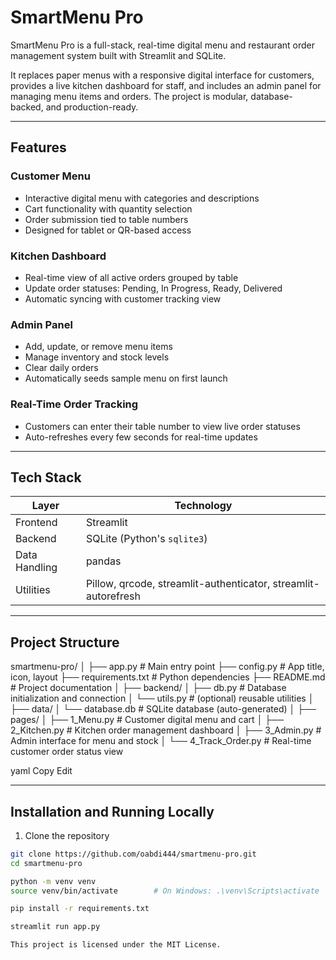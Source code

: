 # SmartMenu Pro

SmartMenu Pro is a full-stack, real-time digital menu and restaurant order management system built with Streamlit and SQLite.

It replaces paper menus with a responsive digital interface for customers, provides a live kitchen dashboard for staff, and includes an admin panel for managing menu items and orders. The project is modular, database-backed, and production-ready.

---

## Features

### Customer Menu
- Interactive digital menu with categories and descriptions
- Cart functionality with quantity selection
- Order submission tied to table numbers
- Designed for tablet or QR-based access

### Kitchen Dashboard
- Real-time view of all active orders grouped by table
- Update order statuses: Pending, In Progress, Ready, Delivered
- Automatic syncing with customer tracking view

### Admin Panel
- Add, update, or remove menu items
- Manage inventory and stock levels
- Clear daily orders
- Automatically seeds sample menu on first launch

### Real-Time Order Tracking
- Customers can enter their table number to view live order statuses
- Auto-refreshes every few seconds for real-time updates

---

## Tech Stack

| Layer     | Technology                 |
|-----------|-----------------------------|
| Frontend  | Streamlit                   |
| Backend   | SQLite (Python's `sqlite3`) |
| Data Handling | pandas                  |
| Utilities | Pillow, qrcode, streamlit-authenticator, streamlit-autorefresh |

---

## Project Structure

smartmenu-pro/
│
├── app.py # Main entry point
├── config.py # App title, icon, layout
├── requirements.txt # Python dependencies
├── README.md # Project documentation
│
├── backend/
│ ├── db.py # Database initialization and connection
│ └── utils.py # (optional) reusable utilities
│
├── data/
│ └── database.db # SQLite database (auto-generated)
│
├── pages/
│ ├── 1_Menu.py # Customer digital menu and cart
│ ├── 2_Kitchen.py # Kitchen order management dashboard
│ ├── 3_Admin.py # Admin interface for menu and stock
│ └── 4_Track_Order.py # Real-time customer order status view

yaml
Copy
Edit

---

## Installation and Running Locally

1. Clone the repository

```bash
git clone https://github.com/oabdi444/smartmenu-pro.git
cd smartmenu-pro

python -m venv venv
source venv/bin/activate        # On Windows: .\venv\Scripts\activate

pip install -r requirements.txt

streamlit run app.py

This project is licensed under the MIT License.

